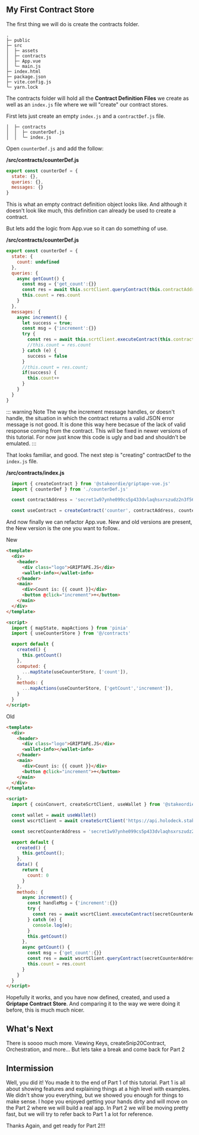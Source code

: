 ## My First Contract Store

The first thing we will do is create the contracts folder.

```{5}
.
├─ public
├─ src
│  ├─ assets
│  ├─ contracts
│  ├─ App.vue
│  └─ main.js
├─ index.html
├─ package.json
├─ vite.config.js
└─ yarn.lock
```

The contracts folder will hold all the **Contract Definition Files** we create as well as an `index.js` file where we will "create" our contract stores.

First lets just create an empty `index.js` and a `contractDef.js` file. 

```{2-3}
│  ├─ contracts
│  │  ├─ counterDef.js
│  │  └─ index.js
```

Open `counterDef.js` and add the follow:

**/src/contracts/counterDef.js**
```javascript
export const counterDef = {
  state: {},
  queries: {},
  messages: {}
}
```

This is what an empty contract definition object looks like. And although it doesn't look like much, this definition can already be used to create a contract. 

But lets add the logic from App.vue so it can do something of use.

**/src/contracts/counterDef.js**
```javascript
export const counterDef = {
  state: {
    count: undefined
  },
  queries: {
    async getCount() {
      const msg = {'get_count':{}}
      const res = await this.scrtClient.queryContract(this.contractAddress, msg)
      this.count = res.count
    }
  },
  messages: {
    async increment() {
      let success = true;
      const msg = {'increment':{}}
      try {
        const res = await this.scrtClient.executeContract(this.contractAddress, msg)
        //this.count = res.count
      } catch (e) {
        success = false
      }
      //this.count = res.count;
      if(success) {
        this.count++
      }
    } 
  }
}
```

::: warning Note
  The way the increment message handles, or doesn't handle, the situation in which the contract returns a valid JSON error message is not good. It is done this way here becasue of the lack of valid response coming from the contract. This will be fixed in newer versions of this tutorial. For now just know this code is ugly and bad and shouldn't be emulated.
:::

That looks familiar, and good. The next step is "creating" contractDef to the `index.js` file.

**/src/contracts/index.js**
```javascript
  import { createContract } from '@stakeordie/griptape-vue.js'
  import { counterDef } from './counterDef.js'

  const contractAddress = 'secret1w97ynhe099cs5p433dvlaqhsxrszudz2n3f56h'

  const useContract = createContract('counter', contractAddress, counterDef)
```

And now finally we can refactor App.vue. New and old versions are present, the New version is the one you want to follow.. 

New
```html
<template>
  <div>
    <header>
      <div class="logo">GRIPTAPE.JS</div>
      <wallet-info></wallet-info>
    </header>
    <main>
      <div>Count is: {{ count }}</div>
      <button @click="increment">+</button>
    </main>
  </div>
</template>

<script>
  import { mapState, mapActions } from 'pinia'
  import { useCounterStore } from '@/contracts'

  export default {
    created() {
      this.getCount()
    },
    computed: {
      ...mapState(useCounterStore, ['count']),
    },
    methods: {
      ...mapActions(useCounterStore, ['getCount','increment']),
    }
  }
</script>
```

Old
```html
<template>
  <div>
    <header>
      <div class="logo">GRIPTAPE.JS</div>
      <wallet-info></wallet-info>
    </header>
    <main>
      <div>Count is: {{ count }}</div>
      <button @click="increment">+</button>
    </main>
  </div>
</template>

<script>
  import { coinConvert, createScrtClient, useWallet } from '@stakeordie/griptape.js'

  const wallet = await useWallet()
  const wscrtClient = await createScrtClient('https://api.holodeck.stakeordie.com', wallet)

  const secretCounterAddress = 'secret1w97ynhe099cs5p433dvlaqhsxrszudz2n3f56h'

  export default {
    created() {
      this.getCount();
    },
    data() {
      return {
        count: 0
      }
    },
    methods: {
      async increment() {
        const handleMsg = {'increment':{}}
        try {
          const res = await wscrtClient.executeContract(secretCounterAddress, handleMsg)
        } catch (e) {
          console.log(e);
        }
        this.getCount()
      },
      async getCount() {
        const msg = {'get_count':{}}
        const res = await wscrtClient.queryContract(secretCounterAddress, msg)
        this.count = res.count
      }
    }
  }
</script>
```

Hopefully it works, and you have now defined, created, and used a **Griptape Contract Store**. And comparing it to the way we were doing it before, this is much much nicer.

## What's Next

There is soooo much more. Viewing Keys, createSnip20Contract, Orchestration, and more... But lets take a break and come back for Part 2

## Intermission

Well, you did it! You made it to the end of Part 1 of this tutorial. Part 1 is all about showing features and explaining things at a high level with examples. We didn't show you everything, but we showed you enough for things to make sense. I hope you enjoyed getting your hands dirty and will move on the Part 2 where we will build a real app. In Part 2 we will be moving pretty fast, but we will try to refer back to Part 1 a lot for reference.

Thanks Again, and get ready for Part 2!!!